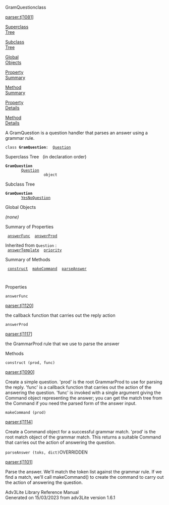 ---
---
<span class="title">GramQuestion</span><span class="type">class</span>

[parser.t](../file/parser.t.html)\[[1081](../source/parser.t.html#1081)\]

[Superclass  
Tree](#_SuperClassTree_)

[Subclass  
Tree](#_SubClassTree_)

[Global  
Objects](#_ObjectSummary_)

[Property  
Summary](#_PropSummary_)

[Method  
Summary](#_MethodSummary_)

[Property  
Details](#_Properties_)

[Method  
Details](#_Methods_)

<div class="fdesc">

A GramQuestion is a question handler that parses an answer using a
grammar rule.

`class `**`GramQuestion`**` :   `[`Question`](../object/Question.html)

</div>

<span id="_SuperClassTree_"></span>

<div class="mjhd">

<span class="hdln">Superclass Tree</span>   (in declaration order)

</div>

**`GramQuestion`**  
`         `[`Question`](../object/Question.html)  
`                 object`  
<span id="_SubClassTree_"></span>

<div class="mjhd">

<span class="hdln">Subclass Tree</span>  

</div>

**`GramQuestion`**  
`         `[`YesNoQuestion`](../object/YesNoQuestion.html)  
<span id="_ObjectSummary_"></span>

<div class="mjhd">

<span class="hdln">Global Objects</span>  

</div>

*(none)* <span id="_PropSummary_"></span>

<div class="mjhd">

<span class="hdln">Summary of Properties</span>  

</div>

` `[`answerFunc`](#answerFunc)`  `[`answerProd`](#answerProd)`  `

Inherited from `Question` :  
` `[`answerTemplate`](../object/Question.html#answerTemplate)`  `[`priority`](../object/Question.html#priority)`  `

<span id="_MethodSummary_"></span>

<div class="mjhd">

<span class="hdln">Summary of Methods</span>  

</div>

` `[`construct`](#construct)`  `[`makeCommand`](#makeCommand)`  `[`parseAnswer`](#parseAnswer)`  `

` `

<span id="_Properties_"></span>

<div class="mjhd">

<span class="hdln">Properties</span>  

</div>

<span id="answerFunc"></span>

`answerFunc`

[parser.t](../file/parser.t.html)\[[1120](../source/parser.t.html#1120)\]

<div class="desc">

the callback function that carries out the reply action

</div>

<span id="answerProd"></span>

`answerProd`

[parser.t](../file/parser.t.html)\[[1117](../source/parser.t.html#1117)\]

<div class="desc">

the GrammarProd rule that we use to parse the answer

</div>

<span id="_Methods_"></span>

<div class="mjhd">

<span class="hdln">Methods</span>  

</div>

<span id="construct"></span>

`construct (prod, func)`

[parser.t](../file/parser.t.html)\[[1090](../source/parser.t.html#1090)\]

<div class="desc">

Create a simple question. 'prod' is the root GrammarProd to use for
parsing the reply. 'func' is a callback function that carries out the
action of the answering the question. 'func' is invoked with a single
argument giving the Command object representing the answer; you can get
the match tree from the Command if you need the parsed form of the
answer input.

</div>

<span id="makeCommand"></span>

`makeCommand (prod)`

[parser.t](../file/parser.t.html)\[[1114](../source/parser.t.html#1114)\]

<div class="desc">

Create a Command object for a successful grammar match. 'prod' is the
root match object of the grammar match. This returns a suitable Command
that carries out the action of answering the question.

</div>

<span id="parseAnswer"></span>

`parseAnswer (toks, dict)`<span class="rem">OVERRIDDEN</span>

[parser.t](../file/parser.t.html)\[[1101](../source/parser.t.html#1101)\]

<div class="desc">

Parse the answer. We'll match the token list against the grammar rule.
If we find a match, we'll call makeCommand() to create the command to
carry out the action of answering the question.

</div>

<div class="ftr">

Adv3Lite Library Reference Manual  
Generated on 15/03/2023 from adv3Lite version 1.6.1

</div>
